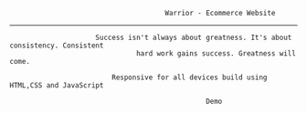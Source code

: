                                           Warrior - Ecommerce Website
 -------------------------------------------------------------------------------------------------
                                                                      
                         Success isn't always about greatness. It's about consistency. Consistent
                                   hard work gains success. Greatness will come.

                             Responsive for all devices build using HTML,CSS and JavaScript

                                                    Demo
